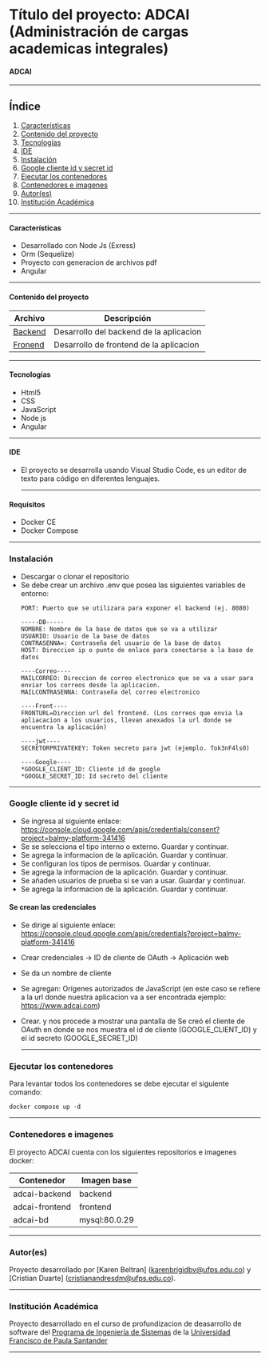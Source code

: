 # Título del proyecto: ADCAI (Administración de cargas academicas integrales)

#### ADCAI
***
## Índice
1. [Características](#características)
2. [Contenido del proyecto](#contenido-del-proyecto)
3. [Tecnologías](#tecnologías)
4. [IDE](#ide)
5. [Instalación](#instalación)
6. [Google cliente id y secret id](#google-cliente-id-y-secret-id)
7. [Ejecutar los contenedores](#ejecutar-los-contenedores)
8. [Contenedores e imagenes](#contenedores-e-imagenes)
9. [Autor(es)](#autores)
10. [Institución Académica](#institución-académica)
***


#### Características

  - Desarrollado con Node Js (Exress)
  - Orm (Sequelize)
  - Proyecto con generacion de archivos pdf
  - Angular
***
  #### Contenido del proyecto

| Archivo      | Descripción  |
|--------------|--------------|
| [Backend](https://github.com/CristianDuarteM/ADCAI/tree/develop) | Desarrollo del backend de la aplicacion |
| [Fronend](https://github.com/CristianDuarteM/ADCAI/tree/develop/FrontEnd) | Desarrollo de frontend de la aplicacion|

  
***
#### Tecnologías

  - Html5
  - CSS
  - JavaScript
  - Node js
  - Angular
  
  
  ***
#### IDE

- El proyecto se desarrolla usando Visual Studio Code, es un editor de texto para código en diferentes lenguajes.

  ***
#### Requisitos
- Docker CE
- Docker Compose 

***
### Instalación
- Descargar o clonar el repositorio
- Se debe crear un archivo .env que posea las siguientes variables de entorno: 
  ```
  PORT: Puerto que se utilizara para exponer el backend (ej. 8080)

  -----DB-----
  NOMBRE: Nombre de la base de datos que se va a utilizar
  USUARIO: Usuario de la base de datos
  CONTRASENNA=: Contraseña del usuario de la base de datos
  HOST: Direccion ip o punto de enlace para conectarse a la base de datos

  ----Correo----
  MAILCORREO: Direccion de correo electronico que se va a usar para enviar los correos desde la aplicacion.
  MAILCONTRASENNA: Contraseña del correo electronico

  ----Front----
  FRONTURL=Direccion url del frontend. (Los correos que envia la apliacacion a los usuarios, llevan anexados la url donde se encuentra la aplicación)

  ----jwt----
  SECRETORPRIVATEKEY: Token secreto para jwt (ejemplo. Tok3nF4ls0)

  ----Google----
  *GOOGLE_CLIENT_ID: Cliente id de google
  *GOOGLE_SECRET_ID: Id secreto del cliente
  ```
  
***  
### Google cliente id y secret id
- Se ingresa al siguiente enlace: https://console.cloud.google.com/apis/credentials/consent?project=balmy-platform-341416
- Se se selecciona el tipo interno o externo. Guardar y continuar.
- Se agrega la informacion de la aplicación. Guardar y continuar.
- Se configuran los tipos de permisos. Guardar y continuar.
- Se agrega la informacion de la aplicación. Guardar y continuar.
- Se añaden usuarios de prueba si se van a usar. Guardar y continuar.
- Se agrega la informacion de la aplicación. Guardar y continuar.

#### Se crean las credenciales
- Se dirige al siguiente enlace: https://console.cloud.google.com/apis/credentials?project=balmy-platform-341416
- Crear credenciales -> ID de cliente de OAuth -> Aplicación web
- Se da un nombre de cliente
- Se agregan: Orígenes autorizados de JavaScript (en este caso se refiere a la url donde nuestra aplicacion va a ser encontrada ejemplo: https://www.adcai.com)
- Crear. y nos procede a mostrar una pantalla de Se creó el cliente de OAuth en donde se nos muestra el id de cliente (GOOGLE_CLIENT_ID) y el id secreto (GOOGLE_SECRET_ID)

  ***  
### Ejecutar los contenedores

Para levantar todos los contenedores se debe ejecutar el siguiente comando:

```
docker compose up -d
```

  ***
### Contenedores e imagenes

El proyecto ADCAI cuenta con los siguientes repositorios e imagenes docker:

| Contenedor               | Imagen base  |
| ------------------------ | ------------ |
| adcai-backend            | backend      |
| adcai-frontend           | frontend     |
| adcai-bd                 | mysql:80.0.29|



***
### Autor(es)
Proyecto desarrollado por [Karen Beltran] (<karenbrigidbv@ufps.edu.co>) y [Cristian Duarte] (<cristianandresdm@ufps.edu.co>).


***
### Institución Académica   
Proyecto desarrollado en el curso de profundizacion de deasarrollo de software del  [Programa de Ingeniería de Sistemas] de la [Universidad Francisco de Paula Santander]


   [Programa de Ingeniería de Sistemas]:<https://ingsistemas.cloud.ufps.edu.co/>
   [Universidad Francisco de Paula Santander]:<https://ww2.ufps.edu.co/>
   
   ***
